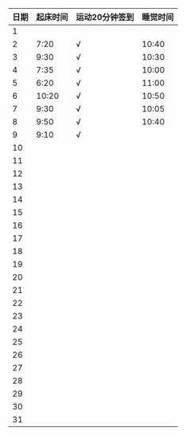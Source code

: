日期|起床时间|运动20分钟签到|睡觉时间
:---------------|:---------------|:---------------|:---------------
1| | | |
2|7:20|√|10:40|
3|9:30|√|10:30|
4|7:35|√|10:00|
5|6:20|√|11:00|
6|10:20|√|10:50|
7|9:30|√|10:05|
8|9:50|√|10:40|
9|9:10|√| |
10| | | |
11| | | |
12| | | |
13| | | |
14| | | |
15| | | |
16| | | |
17| | | |
18| | | |
19| | | |
20| | | |
21| | | |
22| | | |
23| | | |
24| | | |
25| | | |
26| | | |
27| | | |
28| | | |
29| | | |
30| | | |
31| | | |